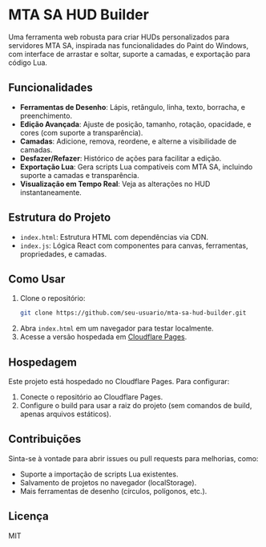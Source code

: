 # MTA SA HUD Builder

Uma ferramenta web robusta para criar HUDs personalizados para servidores MTA SA, inspirada nas funcionalidades do Paint do Windows, com interface de arrastar e soltar, suporte a camadas, e exportação para código Lua.

## Funcionalidades
- **Ferramentas de Desenho**: Lápis, retângulo, linha, texto, borracha, e preenchimento.
- **Edição Avançada**: Ajuste de posição, tamanho, rotação, opacidade, e cores (com suporte a transparência).
- **Camadas**: Adicione, remova, reordene, e alterne a visibilidade de camadas.
- **Desfazer/Refazer**: Histórico de ações para facilitar a edição.
- **Exportação Lua**: Gera scripts Lua compatíveis com MTA SA, incluindo suporte a camadas e transparência.
- **Visualização em Tempo Real**: Veja as alterações no HUD instantaneamente.

## Estrutura do Projeto
- `index.html`: Estrutura HTML com dependências via CDN.
- `index.js`: Lógica React com componentes para canvas, ferramentas, propriedades, e camadas.

## Como Usar
1. Clone o repositório:
   ```bash
   git clone https://github.com/seu-usuario/mta-sa-hud-builder.git
   ```
2. Abra `index.html` em um navegador para testar localmente.
3. Acesse a versão hospedada em [Cloudflare Pages](https://mta-sa-hud-builder.pages.dev).

## Hospedagem
Este projeto está hospedado no Cloudflare Pages. Para configurar:
1. Conecte o repositório ao Cloudflare Pages.
2. Configure o build para usar a raiz do projeto (sem comandos de build, apenas arquivos estáticos).

## Contribuições
Sinta-se à vontade para abrir issues ou pull requests para melhorias, como:
- Suporte a importação de scripts Lua existentes.
- Salvamento de projetos no navegador (localStorage).
- Mais ferramentas de desenho (círculos, polígonos, etc.).

## Licença
MIT
